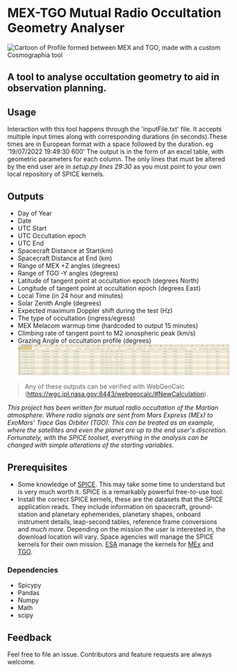 
# MEX-TGO Mutual Radio Occultation Geometry Analyser
![Cartoon of Profile formed between MEX and TGO, made with a custom Cosmographia tool](https://github.com/JacobParrott/Mutual_Radio_Occultation_Geometry_Analyser/blob/main/images/CoverImage.png)
## A tool to analyse occultation geometry to aid in observation planning.

## Usage
Interaction with this tool happens through the 'inputFile.txt' file. It accepts multiple input times along with corresponding durations (in seconds).These times are in European format with a space followed by the duration. eg '19/07/2022 19:49:30 600'
The output is in the form of an excel table, with geometric parameters for each column.
The only lines that must be altered by the end user are in *setup.py lines 29:30* as you must point to your own local repository of SPICE kernels.


## Outputs
+ Day of Year
+ Date
+ UTC Start
+ UTC Occultation epoch
+ UTC End 
+ Spacecraft Distance at Start(km)
+ Spacecraft Distance at End (km)
+ Range of MEX +Z angles (degrees)
+ Range of TGO -Y angles (degrees)
+ Latitude of tangent point at occultation epoch (degrees North)
+ Longitude of tangent point at occultation epoch (degrees East)
+ Local Time (in 24 hour and minutes)
+ Solar Zenith Angle (degrees)
+ Expected maximum Doppler shift during the test (Hz)
+ The type of occultation (ingress/egress)
+ MEX Melacom warmup time (hardcoded to output 15 minutes)
+ Climbing rate of tangent point to M2 ionospheric peak (km/s)
+ Grazing Angle of occultation profile (degrees) 
![Example Excel Output file when the example inputFile.txt is used](/images/exampleoutput.png)

>Any of these outputs can be verified with WebGeoCalc (https://wgc.jpl.nasa.gov:8443/webgeocalc/#NewCalculation).



*This project has been written for mutual radio occultation of the Martian atmosphere. Where radio signals are  sent from Mars Express (MEx) to ExoMars' Trace Gas Orbiter (TGO). This can be treated as an example, where the satellites and even the planet are up to the end user's discretion. Fortunately, with the SPICE toolset, everything in the analysis can be changed with simple alterations of the starting variables.*





## Prerequisites

+ Some knowledge of [SPICE](https://naif.jpl.nasa.gov/naif/tutorials.html). This may take some time to understand but is very much worth it. SPICE is a remarkably powerful free-to-use tool.
+ Install the correct SPICE kernels, these are the datasets that the SPICE application reads. They include information on spacecraft, ground-station and planetary ephemerides, planetary shapes, onboard instrument details, leap-second tables, reference frame conversions and *much more*. Depending on the mission the user is interested in, the download location will vary. Space agencies will manage the SPICE kernels for their own mission. [ESA](https://www.cosmos.esa.int/web/spice) manage the kernels for [MEx](https://www.cosmos.esa.int/web/spice/spice-for-mex) and [TGO](ftp://spiftp.esac.esa.int/data/SPICE/ExoMars2016/).


### Dependencies

+ Spicypy
+ Pandas
+ Numpy
+ Math
+ scipy


## Feedback
Feel free to file an issue. Contributors and feature requests are always welcome.
